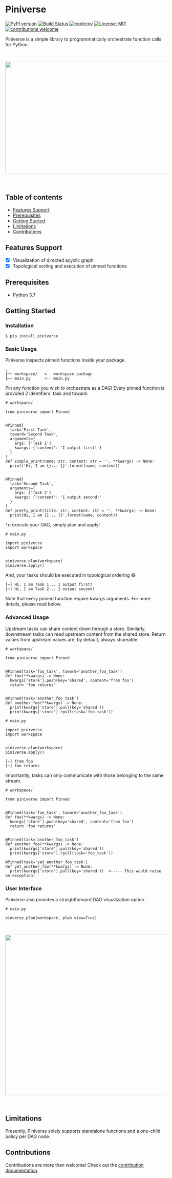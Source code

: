 # Piniverse

[![PyPI version](https://badge.fury.io/py/piniverse.svg)](https://badge.fury.io/py/piniverse)
[![Build Status](https://travis-ci.org/hzhao19/piniverse.svg?branch=master)](https://travis-ci.org/hzhao19/piniverse)
[![codecov](https://codecov.io/gh/hzhao19/piniverse/branch/master/graph/badge.svg)](https://codecov.io/gh/hzhao19/piniverse)
[![License: MIT](https://img.shields.io/badge/License-MIT-yellow.svg)](https://opensource.org/licenses/MIT)
[![contributions welcome](https://img.shields.io/badge/contributions-welcome-brightgreen.svg?style=flat)](https://github.com/dwyl/esta/issues)

Piniverse is a simple library to programmatically orchestrate function calls for Python. 

<br>
  <p align="center">
    <img src="docs/static/pin.png" height="350" width="600" align="center">
  </p>
<br>

Table of contents
---------------

- [Features Support](#features-support)
- [Prerequisites](#prerequisites)
- [Getting Started](#getting-started)
- [Limitations](#limitations)
- [Contributions](#contributions)

Features Support 
---------------

- [X] Visualization of directed acyclic graph
- [X] Topological sorting and execution of pinned functions

Prerequisites 
---------------

* Python 3.7

Getting Started
---------------

### Installation

```
$ pip install piniverse
```

### Basic Usage

Piniverse inspects pinned functions inside your package.

```
.
├── workspace/   <-- workspace package
├── main.py      <-- main.py

```

Pin any function you wish to orchestrate as a DAG! Every pinned function is provided 2 identifiers: task and toward.

```
# workspace/

from piniverse import Pinned


@Pinned(
  task='First Task',
  toward='Second Task', 
  arguments={
    args: ['Task 1']
    kwargs: {'content': 'I output first!'}
  }
)
def simple_print(name: str, content: str = '', **kwargs) -> None:  
  print('Hi, I am {}... {}'.format(name, content))


@Pinned(
  task='Second Task',
  arguments={
    args: ['Task 2']
    kwargs: {'content': 'I output second!'
  }
)
def pretty_print(title: str, content: str = '', **kwargs) -> None:
  print(Hi, I am {}... {}'.format(name, content))

```

To execute your DAG, simply plan and apply!

```
# main.py

import piniverse
import workspace


piniverse.plan(workspace)
piniverse.apply()
```

And, your tasks should be executed in topological ordering :smile:

```
[~] Hi, I am Task 1... I output first!
[~] Hi, I am Task 2... I output second!
```

Note that every pinned function require kwargs arguments. For more details, please read below.

### Advanced Usage

Upstream tasks can share content down through a store. Similarly, downstream tasks can read upstream content from the shared store. Return values from upstream values are, by default, always shareable.

```
# workspace/

from piniverse import Pinned


@Pinned(task='foo_task', toward='another_foo_task')
def foo(**kwargs) -> None:  
  kwargs['store'].push(key='shared', content='from foo')
  return 'foo returns'


@Pinned(task='another_foo_task')
def another_foo(**kwargs) -> None:
  print(kwargs['store'].pull(key='shared'))
  print(kwargs['store'].rpull(task='foo_task'))
```

```
# main.py

import piniverse
import workspace


piniverse.plan(workspace)
piniverse.apply()
```

```
[~] from foo
[~] foo returns
```

Importantly, tasks can only communicate with those belonging to the same stream. 

```
# workspace/

from piniverse import Pinned


@Pinned(task='foo_task', toward='another_foo_task')
def foo(**kwargs) -> None:  
  kwargs['store'].push(key='shared', content='from foo')
  return 'foo returns'


@Pinned(task='another_foo_task')
def another_foo(**kwargs) -> None:
  print(kwargs['store'].pull(key='shared'))
  print(kwargs['store'].rpull(task='foo_task'))
  
@Pinned(task='yet_another_foo_task')
def yet_another_foo(**kwargs) -> None:
  print(kwargs['store'].pull(key='shared'))  <----- This would raise an exception!
```

### User Interface

Piniverse also provides a straightforward DAG visualization option. 

```
# main.py

pinverse.plan(workspace, plan_view=True)
```

<br>
  <p align="center">
    <img src="docs/static/visual.png" height="500" width="700" align="center">
  </p>
<br>

Limitations 
---------------

Presently, Piniverse solely supports standalone functions and a one-child policy per DAG node.

Contributions 
---------------

Contributions are more than welcome! Check out the [contribution documentation](https://github.com/hzhao19/piniverse/blob/master/CONTRIBUTIONS.rst).
